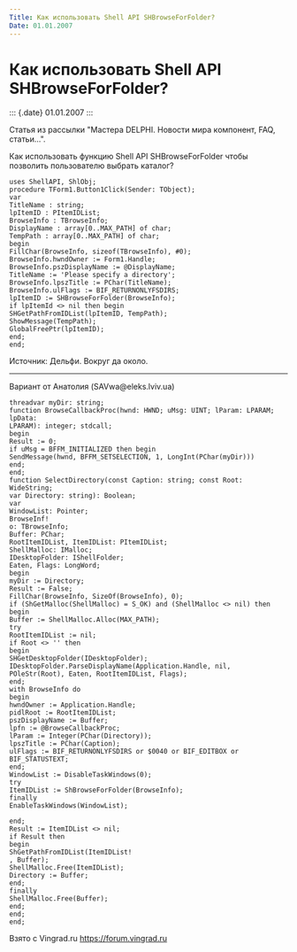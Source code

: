 ```yaml
---
Title: Как использовать Shell API SHBrowseForFolder?
Date: 01.01.2007
---
```



Как использовать Shell API SHBrowseForFolder?
=============================================

::: {.date}
01.01.2007
:::

Статья из рассылки \"Мастера DELPHI. Новости мира компонент, FAQ,
статьи...\".

Как использовать функцию Shell API SHBrowseForFolder чтобы позволить
пользователю выбрать каталог?

    uses ShellAPI, ShlObj;
    procedure TForm1.Button1Click(Sender: TObject);
    var
    TitleName : string;
    lpItemID : PItemIDList;
    BrowseInfo : TBrowseInfo;
    DisplayName : array[0..MAX_PATH] of char;
    TempPath : array[0..MAX_PATH] of char;
    begin
    FillChar(BrowseInfo, sizeof(TBrowseInfo), #0);
    BrowseInfo.hwndOwner := Form1.Handle;
    BrowseInfo.pszDisplayName := @DisplayName;
    TitleName := 'Please specify a directory';
    BrowseInfo.lpszTitle := PChar(TitleName);
    BrowseInfo.ulFlags := BIF_RETURNONLYFSDIRS;
    lpItemID := SHBrowseForFolder(BrowseInfo);
    if lpItemId <> nil then begin
    SHGetPathFromIDList(lpItemID, TempPath);
    ShowMessage(TempPath);
    GlobalFreePtr(lpItemID);
    end;
    end;

 

 

Источник: Дельфи. Вокруг да около.

------------------------------------------------------------------------

Вариант от Анатолия (SAVwa\@eleks.lviv.ua)

    threadvar myDir: string;
    function BrowseCallbackProc(hwnd: HWND; uMsg: UINT; lParam: LPARAM; lpData:
    LPARAM): integer; stdcall;
    begin
    Result := 0;
    if uMsg = BFFM_INITIALIZED then begin
    SendMessage(hwnd, BFFM_SETSELECTION, 1, LongInt(PChar(myDir)))
    end;
    end;
    function SelectDirectory(const Caption: string; const Root: WideString;
    var Directory: string): Boolean;
    var
    WindowList: Pointer;
    BrowseInf!
    o: TBrowseInfo;
    Buffer: PChar;
    RootItemIDList, ItemIDList: PItemIDList;
    ShellMalloc: IMalloc;
    IDesktopFolder: IShellFolder;
    Eaten, Flags: LongWord;
    begin
    myDir := Directory;
    Result := False;
    FillChar(BrowseInfo, SizeOf(BrowseInfo), 0);
    if (ShGetMalloc(ShellMalloc) = S_OK) and (ShellMalloc <> nil) then
    begin
    Buffer := ShellMalloc.Alloc(MAX_PATH);
    try
    RootItemIDList := nil;
    if Root <> '' then
    begin
    SHGetDesktopFolder(IDesktopFolder);
    IDesktopFolder.ParseDisplayName(Application.Handle, nil,
    POleStr(Root), Eaten, RootItemIDList, Flags);
    end;
    with BrowseInfo do
    begin
    hwndOwner := Application.Handle;
    pidlRoot := RootItemIDList;
    pszDisplayName := Buffer;
    lpfn := @BrowseCallbackProc;
    lParam := Integer(PChar(Directory));
    lpszTitle := PChar(Caption);
    ulFlags := BIF_RETURNONLYFSDIRS or $0040 or BIF_EDITBOX or
    BIF_STATUSTEXT;
    end;
    WindowList := DisableTaskWindows(0);
    try
    ItemIDList := ShBrowseForFolder(BrowseInfo);
    finally
    EnableTaskWindows(WindowList);
     
    end;
    Result := ItemIDList <> nil;
    if Result then
    begin
    ShGetPathFromIDList(ItemIDList!
    , Buffer);
    ShellMalloc.Free(ItemIDList);
    Directory := Buffer;
    end;
    finally
    ShellMalloc.Free(Buffer);
    end;
    end;
    end;
     

Взято с Vingrad.ru <https://forum.vingrad.ru>
